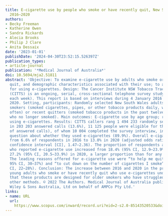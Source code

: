 ```yaml
---
title: E-cigarette use by people who smoke or have recently quit, New South Wales,
  2016–2020
authors:
- Becky Freeman
- Katherine Owen
- Sandra Rickards
- Alecia Brooks
- Philip J Clare
- Anita Dessaix
date: '2023-01-01'
publishDate: '2024-04-30T23:52:15.526397Z'
publication_types:
- article-journal
publication: '*Medical Journal of Australia*'
doi: 10.5694/mja2.51811
abstract: 'Objective: To examine e-cigarette use by adults who smoke or have recently
  quit, and demographic characteristics associated with their use; to assess reasons
  for using e-cigarettes. Design: The Cancer Institute NSW Tobacco Tracking Survey
  (CITTS) is an ongoing, serial, cross-sectional telephone survey study (40 interviews
  each week). This report is based on interviews during 4 January 2016 – 31 December
  2020. Setting, participants: Randomly selected New South Wales adults who are current
  smokers (smoked cigarettes, pipes, or other tobacco products daily, weekly, or less
  often) or recent quitters (smoked tobacco products in the past twelve months but
  who no longer smoked). Main outcomes: E-cigarette use by age group; reasons for
  using e-cigarettes. Results: CITTS callers rang 1 494 233 randomly selected numbers;
  in 203 203 answered calls (13.6%), 11 125 people were eligible for the survey (5.5%
  of answered calls), of whom 10 004 completed the survey interview, including the
  question about whether they used e-cigarettes (89.9%). Overall e-cigarette use increased
  from 6.6% of respondents in 2016 to 13.0% in 2020 (adjusted odds ratio, 1.86; 95%
  confidence interval [CI], 1.47–2.36). The proportion of respondents aged 18–24 years
  who reported e-cigarette use increased from 18.4% (95% CI, 12.9–23.9%) in 2018 to
  27.2% (95% CI, 20.5–33.9%) in 2020, a larger proportion than for any other age group.
  The leading reasons offered for e-cigarette use were “to help me quit smoking” (33%;
  95% CI, 30–37%) and “to cut down on the number of cigarettes I smoke” (25%; 95%
  CI, 22–28%). Conclusion: The increase between 2016 and 2020 in the proportions of
  young adults who smoke or have recently quit who use e-cigarettes undermines claims
  that these products are designed for older smokers who have struggled to quit using
  other methods. © 2022 The Authors. Medical Journal of Australia published by John
  Wiley & Sons Australia, Ltd on behalf of AMPCo Pty Ltd.'
links:
- name: URL
  url: 
    https://www.scopus.com/inward/record.uri?eid=2-s2.0-85143520533&doi=10.5694%2fmja2.51811&partnerID=40&md5=c1a5b76fc9ac23f0184f79f000bdd9e3
---
```


